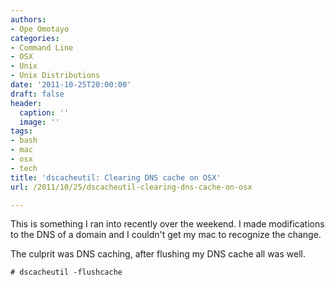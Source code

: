 ```yaml
---
authors:
- Ope Omotayo
categories:
- Command Line
- OSX
- Unix
- Unix Distributions
date: '2011-10-25T20:00:00'
draft: false
header:
  caption: ''
  image: ''
tags:
- bash
- mac
- osx
- tech
title: 'dscacheutil: Clearing DNS cache on OSX'
url: /2011/10/25/dscacheutil-clearing-dns-cache-on-osx

---
```


This is something I ran into recently over the weekend. I made modifications to the DNS of a domain and I couldn't get my mac to recognize the change.

The culprit was DNS caching, after flushing my DNS cache all was well.

    # dscacheutil -flushcache
